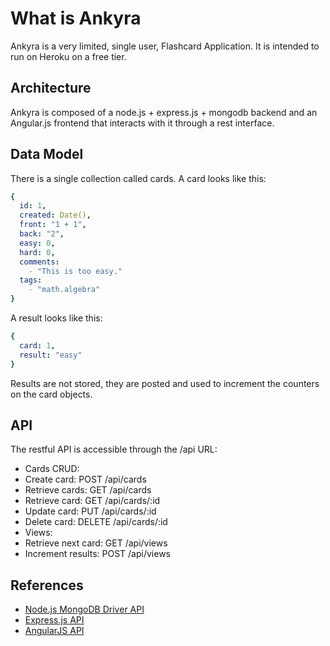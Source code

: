 # What is Ankyra

Ankyra is a very limited, single user, Flashcard Application. It is intended
to run on Heroku on a free tier.

## Architecture

Ankyra is composed of a node.js + express.js + mongodb backend and
an Angular.js frontend that interacts with it through a rest interface.

## Data Model

There is a single collection called cards. A card looks like this:

```yaml
{
  id: 1,
  created: Date(),
  front: "1 + 1",
  back: "2",
  easy: 0,
  hard: 0,
  comments:
    - "This is too easy."
  tags:
    - "math.algebra"
}
```

A result looks like this:

```yaml
{
  card: 1,
  result: "easy"
}
```

Results are not stored, they are posted and used to increment the counters
on the card objects.

## API

The restful API is accessible through the /api URL:

* Cards CRUD:
 * Create card: POST /api/cards
 * Retrieve cards: GET /api/cards
 * Retrieve card: GET /api/cards/:id
 * Update card: PUT /api/cards/:id
 * Delete card: DELETE /api/cards/:id
* Views:
 * Retrieve next card: GET /api/views
 * Increment results: POST /api/views

## References

* [Node.js MongoDB Driver API](http://mongodb.github.io/node-mongodb-native/2.0/api/)
* [Express.js API](http://expressjs.com/en/4x/api.html)
* [AngularJS API](https://code.angularjs.org/1.4.9/docs/api)

